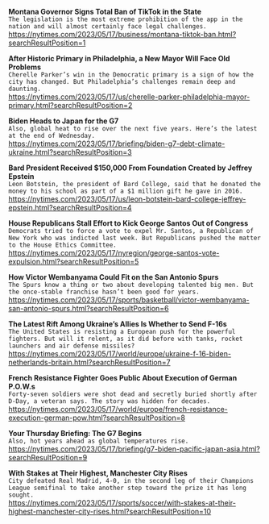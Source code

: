**Montana Governor Signs Total Ban of TikTok in the State**\
`The legislation is the most extreme prohibition of the app in the nation and will almost certainly face legal challenges.`\
https://nytimes.com/2023/05/17/business/montana-tiktok-ban.html?searchResultPosition=1

**After Historic Primary in Philadelphia, a New Mayor Will Face Old Problems**\
`Cherelle Parker’s win in the Democratic primary is a sign of how the city has changed. But Philadelphia’s challenges remain deep and daunting.`\
https://nytimes.com/2023/05/17/us/cherelle-parker-philadelphia-mayor-primary.html?searchResultPosition=2

**Biden Heads to Japan for the G7**\
`Also, global heat to rise over the next five years. Here’s the latest at the end of Wednesday.`\
https://nytimes.com/2023/05/17/briefing/biden-g7-debt-climate-ukraine.html?searchResultPosition=3

**Bard President Received $150,000 From Foundation Created by Jeffrey Epstein**\
`Leon Botstein, the president of Bard College, said that he donated the money to his school as part of a $1 million gift he gave in 2016.`\
https://nytimes.com/2023/05/17/us/leon-botstein-bard-college-jeffrey-epstein.html?searchResultPosition=4

**House Republicans Stall Effort to Kick George Santos Out of Congress**\
`Democrats tried to force a vote to expel Mr. Santos, a Republican of New York who was indicted last week. But Republicans pushed the matter to the House Ethics Committee.`\
https://nytimes.com/2023/05/17/nyregion/george-santos-vote-expulsion.html?searchResultPosition=5

**How Victor Wembanyama Could Fit on the San Antonio Spurs**\
`The Spurs know a thing or two about developing talented big men. But the once-stable franchise hasn’t been good for years.`\
https://nytimes.com/2023/05/17/sports/basketball/victor-wembanyama-san-antonio-spurs.html?searchResultPosition=6

**The Latest Rift Among Ukraine’s Allies Is Whether to Send F-16s**\
`The United States is resisting a European push for the powerful fighters. But will it relent, as it did before with tanks, rocket launchers and air defense missiles?`\
https://nytimes.com/2023/05/17/world/europe/ukraine-f-16-biden-netherlands-britain.html?searchResultPosition=7

**French Resistance Fighter Goes Public About Execution of German P.O.W.s**\
`Forty-seven soldiers were shot dead and secretly buried shortly after D-Day, a veteran says. The story was hidden for decades.`\
https://nytimes.com/2023/05/17/world/europe/french-resistance-execution-german-pow.html?searchResultPosition=8

**Your Thursday Briefing: The G7 Begins**\
`Also, hot years ahead as global temperatures rise.`\
https://nytimes.com/2023/05/17/briefing/g7-biden-pacific-japan-asia.html?searchResultPosition=9

**With Stakes at Their Highest, Manchester City Rises**\
`City defeated Real Madrid, 4-0, in the second leg of their Champions League semifinal to take another step toward the prize it has long sought.`\
https://nytimes.com/2023/05/17/sports/soccer/with-stakes-at-their-highest-manchester-city-rises.html?searchResultPosition=10

